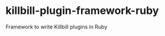 killbill-plugin-framework-ruby
==============================

Framework to write Killbill plugins in Ruby